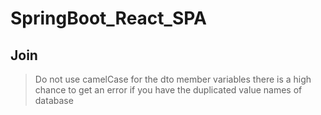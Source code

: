 # SpringBoot_React_SPA

## Join

> Do not use camelCase for the dto member variables
> there is a high chance to get an error if you have the duplicated value names of database
